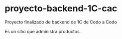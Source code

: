 # proyecto-backend-1C-cac
Proyecto finalizado de backend de 1C de Codo a Codo

Es un sitio que administra productos.
